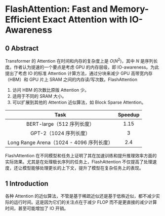# FlashAttention: Fast and Memory-Efficient Exact Attention with IO-Awareness

## 0 Abstract

Transformer 的 Attention 在时间和内存的复杂度上是 $O(N^2)$，其中 $N$ 是序列长度。作者认为提速的一个要点是考虑 GPU 的内存层级，即 IO-awareness。为此提出了考虑 IO 的标准 Attention 计算方法，通过分块来减少 GPU 高带宽内存（HBM）和 GPU 片上 SRAM 之间的内存读/写次数。FlashAttention
1. 访问 HBM 的次数比原版 Attention 少。
2. 适用于不同的 SRAM 大小。
3. 可以扩展到其他的 Attention 近似算法，如 Block Sparse Attention。

|                   Task                   | Speedup |
| :--------------------------------------: | :-----: |
|        BERT-large（512 序列长度）        |  1.15   |
|          GPT-2（1024 序列长度）          |    3    |
| Long Range Arena（1024 - 4096 序列长度） |   2.4   |

FlashAttention 在不同模型和任务上证明了其在加速训练和提升推理效率方面的实际效果。尤其是在处理极长序列的任务上，FlashAttention 不仅提高了处理速度，还让模型能够处理更长的上下文，提升了模型在复杂任务上的表现。

## 1 Introduction

各种 Attention 的近似算法，不管是基于稀疏近似还是基于低秩近似，都不减少实际的运行时间。这是因为它们的关注点在于减少 FLOP 而不是更直接的减少计算时间，甚至可能增加了 IO 开销。



